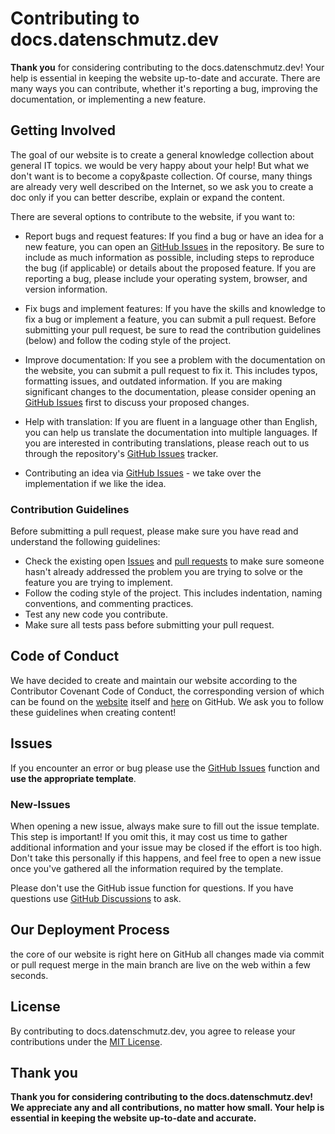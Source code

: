 # Contributing to docs.datenschmutz.dev

**Thank you** for considering contributing to the docs.datenschmutz.dev! Your help is essential in keeping the website up-to-date and accurate. There are many ways you can contribute, whether it's reporting a bug, improving the documentation, or implementing a new feature.

## Getting Involved

The goal of our website is to create a general knowledge collection about general IT topics. we would be very happy about your help! But what we don't want is to become a copy&paste collection.
Of course, many things are already very well described on the Internet, so we ask you to create a doc only if you can better describe, explain or expand the content.

There are several options to contribute to the website, if you want to:

* Report bugs and request features: If you find a bug or have an idea for a new feature, you can open an [GitHub Issues](https://github.com/Datenschmutz/docs/issues/new/choose) in the repository. Be sure to include as much information as possible, including steps to reproduce the bug (if applicable) or details about the proposed feature. If you are reporting a bug, please include your operating system, browser, and version information.

* Fix bugs and implement features: If you have the skills and knowledge to fix a bug or implement a feature, you can submit a pull request. Before submitting your pull request, be sure to read the contribution guidelines (below) and follow the coding style of the project.

* Improve documentation: If you see a problem with the documentation on the website, you can submit a pull request to fix it. This includes typos, formatting issues, and outdated information. If you are making significant changes to the documentation, please consider opening an [GitHub Issues](https://github.com/Datenschmutz/docs/issues/new/choose) first to discuss your proposed changes.

* Help with translation: If you are fluent in a language other than English, you can help us translate the documentation into multiple languages. If you are interested in contributing translations, please reach out to us through the repository's [GitHub Issues](https://github.com/Datenschmutz/docs/issues) tracker.

* Contributing an idea via [GitHub Issues](https://github.com/Datenschmutz/docs/issues/new/choose) - we take over the implementation if we like the idea.

### Contribution Guidelines

Before submitting a pull request, please make sure you have read and understand the following guidelines:

* Check the existing open [Issues](https://github.com/Datenschmutz/docs/issues) and [pull requests](https://github.com/Datenschmutz/docs/pulls) to make sure someone hasn't already addressed the problem you are trying to solve or the feature you are trying to implement.
* Follow the coding style of the project. This includes indentation, naming conventions, and commenting practices.
* Test any new code you contribute.
* Make sure all tests pass before submitting your pull request.

## Code of Conduct

We have decided to create and maintain our website according to the Contributor Covenant Code of Conduct, the corresponding version of which can be found on the [website](https://docs.datenschmutz.dev/CODE_OF_CONDUCT) itself and [here](./CODE_OF_CONDUCT.md) on GitHub.
We ask you to follow these guidelines when creating content!

## Issues

If you encounter an error or bug please use the [GitHub Issues](https://github.com/Datenschmutz/docs/issues/new/choose) function and **use the appropriate template**.

### New-Issues

When opening a new issue, always make sure to fill out the issue template. This step is important! If you omit this, it may cost us time to gather additional information and your issue may be closed if the effort is too high. Don't take this personally if this happens, and feel free to open a new issue once you've gathered all the information required by the template.

Please don't use the GitHub issue function for questions. If you have questions use [GitHub Discussions](https://github.com/Datenschmutz/docs/discussions) to ask.

## Our Deployment Process

the core of our website is right here on GitHub all changes made via commit or pull request merge in the main branch are live on the web within a few seconds.

## License

By contributing to docs.datenschmutz.dev, you agree to release your contributions under the [MIT License](./license).

## Thank you

**Thank you for considering contributing to the docs.datenschmutz.dev! We appreciate any and all contributions, no matter how small. Your help is essential in keeping the website up-to-date and accurate.**
